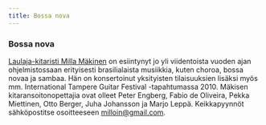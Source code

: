 ```yaml
---
title: Bossa nova
---
```


### Bossa nova

[Laulaja-kitaristi Milla Mäkinen](https://www.youtube.com/watch?v=zQEUZRj0F68) on esiintynyt jo yli viidentoista vuoden ajan ohjelmistossaan erityisesti brasilialaista musiikkia, kuten choroa, bossa novaa ja sambaa. Hän on konsertoinut yksityisten tilaisuuksien lisäksi myös mm. International Tampere Guitar Festival -tapahtumassa 2010. Mäkisen kitaransoitonopettajia ovat olleet Peter Engberg, Fabio de Oliveira, Pekka Miettinen, Otto Berger, Juha Johansson ja Marjo Leppä. Keikkapyynnöt sähköpostitse osoitteeseen [milloin@gmail.com](mailto:milloin@gmail.com). 
